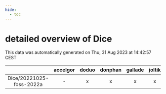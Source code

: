 ```yaml
---
hide:
  - toc
---
```


detailed overview of Dice
=========================


This data was automatically generated on Thu, 31 Aug 2023 at 14:42:57 CEST  

| |accelgor|doduo|donphan|gallade|joltik|skitty|swalot|victini|
| :---: | :---: | :---: | :---: | :---: | :---: | :---: | :---: | :---: |
|Dice/20221025-foss-2022a|-|x|x|x|x|x|x|x|
